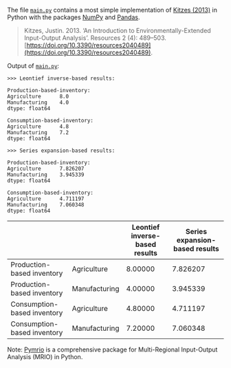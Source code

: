 The file [`main.py`](main.py) contains a most simple implementation of [Kitzes (2013)](https://doi.org/10.3390/resources2040489) in Python with the packages [NumPy](https://numpy.org/) and [Pandas](https://pandas.pydata.org/).

> Kitzes, Justin. 2013. ‘An Introduction to Environmentally-Extended Input-Output Analysis’. Resources 2 (4): 489–503. [https://doi.org/10.3390/resources2040489](https://doi.org/10.3390/resources2040489).

Output of [`main.py`](main.py):
```Txt
>>> Leontief inverse-based results:

Production-based-inventory:
Agriculture      8.0
Manufacturing    4.0
dtype: float64

Consumption-based-inventory:
Agriculture      4.8
Manufacturing    7.2
dtype: float64

>>> Series expansion-based results:

Production-based-inventory:
Agriculture      7.826207
Manufacturing    3.945339
dtype: float64

Consumption-based-inventory:
Agriculture      4.711197
Manufacturing    7.060348
dtype: float64
```

|                             |               | Leontief inverse-based results | Series expansion-based results |
|-----------------------------|---------------|--------------------------------|--------------------------------|
| Production-based inventory  | Agriculture   | 8.00000                        | 7.826207                       |
| Production-based inventory  | Manufacturing | 4.00000                        | 3.945339                       |
| Consumption-based inventory | Agriculture   | 4.80000                        | 4.711197                       |
| Consumption-based inventory | Manufacturing | 7.20000                        | 7.060348                       |

Note: [Pymrio](https://github.com/konstantinstadler/pymrio) is a comprehensive package for Multi-Regional Input-Output Analysis (MRIO) in Python.